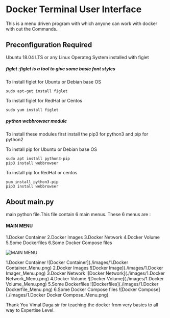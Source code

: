 # Docker Terminal User Interface 

This is a menu driven program with which anyone can work with docker with out the Commands.. 

## Preconfiguration Required 
  Ubuntu 18.04 LTS or any Linux Operatng System installed with figlet 

##### figlet :figlet is a tool to give some basic font styles 

To install figlet for Ubuntu or Debian base OS 
```
sudo apt-get install figlet
```
To install figlet for RedHat or Centos
```
sudo yum install figlet
```

##### python webbrowser module

To install these modules first install the pip3 for python3 and pip for python2

To install pip for Ubuntu or Debian base OS 
```
sudo apt install python3-pip
pip3 install webbrowser 
```
To install pip for RedHat or centos  
```
yum install python3-pip
pip3 install webbrowser
```

## About main.py

main python file.This file contain 6 main menus. These 6 menus are :
#### MAIN MENU
1.Docker Container
2.Docker Images
3.Docker Network
4.Docker Volume
5.Some Dockerfiles
6.Some Docker Compose files

![MAIN MENU](./images/0.Main_Menu)

1.Docker Container
![Docker Container](./images/1.Docker Container_Menu.png)
2.Docker Images
![Docker Image](./images/1.Docker Imager_Menu.png)
3.Docker Network
![Docker Network](./images/1.Docker Network_Menu.png)
4.Docker Volume
![Docker Volume](./images/1.Docker Volume_Menu.png)
5.Some Dockerfiles
![Dockerfiles](./images/1.Docker Dockerfile_Menu.png)
6.Some Docker Compose files
![Docker Compose](./images/1.Docker Docker Compose_Menu.png)


Thank You Vimal Daga sir for teaching the docker from very basics to all way to Expertise Level.
